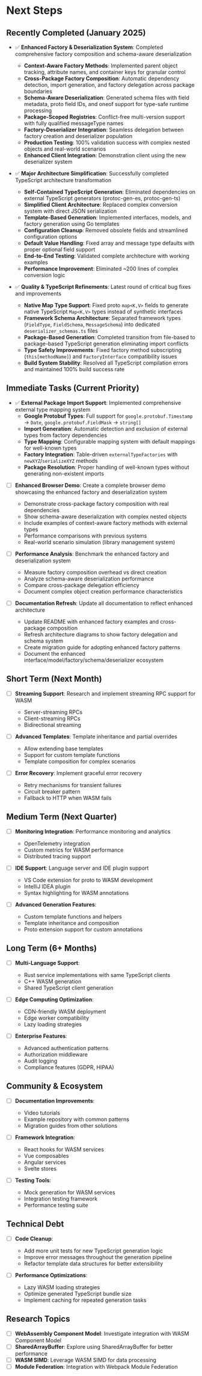 # Next Steps

## Recently Completed (January 2025)
- ✅ **Enhanced Factory & Deserialization System**: Completed comprehensive factory composition and schema-aware deserialization
  - **Context-Aware Factory Methods**: Implemented parent object tracking, attribute names, and container keys for granular control
  - **Cross-Package Factory Composition**: Automatic dependency detection, import generation, and factory delegation across package boundaries
  - **Schema-Aware Deserialization**: Generated schema files with field metadata, proto field IDs, and oneof support for type-safe runtime processing
  - **Package-Scoped Registries**: Conflict-free multi-version support with fully qualified messageType names
  - **Factory-Deserializer Integration**: Seamless delegation between factory creation and deserializer population
  - **Production Testing**: 100% validation success with complex nested objects and real-world scenarios
  - **Enhanced Client Integration**: Demonstration client using the new deserializer system

- ✅ **Major Architecture Simplification**: Successfully completed TypeScript architecture transformation
  - **Self-Contained TypeScript Generation**: Eliminated dependencies on external TypeScript generators (protoc-gen-es, protoc-gen-ts)
  - **Simplified Client Architecture**: Replaced complex conversion system with direct JSON serialization
  - **Template-Based Generation**: Implemented interfaces, models, and factory generation using Go templates
  - **Configuration Cleanup**: Removed obsolete fields and streamlined configuration options
  - **Default Value Handling**: Fixed array and message type defaults with proper optional field support
  - **End-to-End Testing**: Validated complete architecture with working examples
  - **Performance Improvement**: Eliminated ~200 lines of complex conversion logic

- ✅ **Quality & TypeScript Refinements**: Latest round of critical bug fixes and improvements
  - **Native Map Type Support**: Fixed proto `map<K,V>` fields to generate native TypeScript `Map<K,V>` types instead of synthetic interfaces
  - **Framework Schema Architecture**: Separated framework types (`FieldType`, `FieldSchema`, `MessageSchema`) into dedicated `deserializer_schemas.ts` files
  - **Package-Based Generation**: Completed transition from file-based to package-based TypeScript generation eliminating import conflicts
  - **Type Safety Improvements**: Fixed factory method subscripting (`this[methodName]`) and `FactoryInterface` compatibility issues
  - **Build System Stability**: Resolved all TypeScript compilation errors and maintained 100% build success rate

## Immediate Tasks (Current Priority)
- ✅ **External Package Import Support**: Implemented comprehensive external type mapping system
  - **Google Protobuf Types**: Full support for `google.protobuf.Timestamp` → `Date`, `google.protobuf.FieldMask` → `string[]`
  - **Import Generation**: Automatic detection and exclusion of external types from factory dependencies
  - **Type Mapping**: Configurable mapping system with default mappings for well-known types
  - **Factory Integration**: Table-driven `externalTypeFactories` with `newXYZ`/`serializeXYZ` methods
  - **Package Resolution**: Proper handling of well-known types without generating non-existent imports
  
- [ ] **Enhanced Browser Demo**: Create a complete browser demo showcasing the enhanced factory and deserialization system
  - Demonstrate cross-package factory composition with real dependencies
  - Show schema-aware deserialization with complex nested objects
  - Include examples of context-aware factory methods with external types
  - Performance comparisons with previous systems
  - Real-world scenario simulation (library management system)
  
- [ ] **Performance Analysis**: Benchmark the enhanced factory and deserialization system
  - Measure factory composition overhead vs direct creation
  - Analyze schema-aware deserialization performance
  - Compare cross-package delegation efficiency
  - Document complex object creation performance characteristics

- [ ] **Documentation Refresh**: Update all documentation to reflect enhanced architecture
  - Update README with enhanced factory examples and cross-package composition
  - Refresh architecture diagrams to show factory delegation and schema system
  - Create migration guide for adopting enhanced factory patterns
  - Document the enhanced interface/model/factory/schema/deserializer ecosystem

## Short Term (Next Month)
- [ ] **Streaming Support**: Research and implement streaming RPC support for WASM
  - Server-streaming RPCs
  - Client-streaming RPCs
  - Bidirectional streaming
  
- [ ] **Advanced Templates**: Template inheritance and partial overrides
  - Allow extending base templates
  - Support for custom template functions
  - Template composition for complex scenarios

- [ ] **Error Recovery**: Implement graceful error recovery
  - Retry mechanisms for transient failures
  - Circuit breaker pattern
  - Fallback to HTTP when WASM fails

## Medium Term (Next Quarter)
- [ ] **Monitoring Integration**: Performance monitoring and analytics
  - OpenTelemetry integration
  - Custom metrics for WASM performance
  - Distributed tracing support
  
- [ ] **IDE Support**: Language server and IDE plugin support
  - VS Code extension for proto to WASM development
  - IntelliJ IDEA plugin
  - Syntax highlighting for WASM annotations

- [ ] **Advanced Generation Features**:
  - Custom template functions and helpers
  - Template inheritance and composition
  - Proto extension support for custom annotations

## Long Term (6+ Months)
- [ ] **Multi-Language Support**: 
  - Rust service implementations with same TypeScript clients
  - C++ WASM generation
  - Shared TypeScript client generation

- [ ] **Edge Computing Optimization**:
  - CDN-friendly WASM deployment
  - Edge worker compatibility
  - Lazy loading strategies

- [ ] **Enterprise Features**:
  - Advanced authentication patterns
  - Authorization middleware
  - Audit logging
  - Compliance features (GDPR, HIPAA)

## Community & Ecosystem
- [ ] **Documentation Improvements**:
  - Video tutorials
  - Example repository with common patterns
  - Migration guides from other solutions
  
- [ ] **Framework Integration**:
  - React hooks for WASM services
  - Vue composables
  - Angular services
  - Svelte stores

- [ ] **Testing Tools**:
  - Mock generation for WASM services
  - Integration testing framework
  - Performance testing suite

## Technical Debt
- [ ] **Code Cleanup**:
  - Add more unit tests for new TypeScript generation logic
  - Improve error messages throughout the generation pipeline
  - Refactor template data structures for better extensibility

- [ ] **Performance Optimizations**:
  - Lazy WASM loading strategies
  - Optimize generated TypeScript bundle size
  - Implement caching for repeated generation tasks

## Research Topics
- [ ] **WebAssembly Component Model**: Investigate integration with WASM Component Model
- [ ] **SharedArrayBuffer**: Explore using SharedArrayBuffer for better performance
- [ ] **WASM SIMD**: Leverage WASM SIMD for data processing
- [ ] **Module Federation**: Integration with Webpack Module Federation